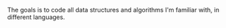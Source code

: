 ﻿The goals is to code all data structures and algorithms I'm familiar with, in different languages.
